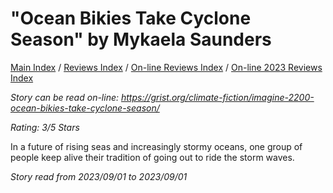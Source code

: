 # "Ocean Bikies Take Cyclone Season" by Mykaela Saunders

[Main Index](../../../README.md) / [Reviews Index](../../README.md) / [On-line Reviews Index](../README.md) / [On-line 2023 Reviews Index](README.md)

*Story can be read on-line: <https://grist.org/climate-fiction/imagine-2200-ocean-bikies-take-cyclone-season/>*

*Rating: 3/5 Stars*

In a future of rising seas and increasingly stormy oceans, one group of people keep alive their tradition of going out to ride the storm waves.

*Story read from 2023/09/01 to 2023/09/01*
